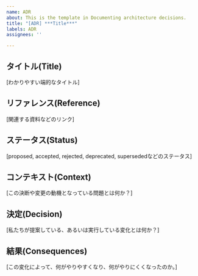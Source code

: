 ```yaml
---
name: ADR
about: This is the template in Documenting architecture decisions.
title: "[ADR] ***Title***"
labels: ADR
assignees: ''

---
```


## タイトル(Title)
[わかりやすい端的なタイトル]

## リファレンス(Reference)
[関連する資料などのリンク]

## ステータス(Status)
[proposed, accepted, rejected, deprecated, supersededなどのステータス]

## コンテキスト(Context)
[この決断や変更の動機となっている問題とは何か？]

## 決定(Decision)
[私たちが提案している、あるいは実行している変化とは何か？]

## 結果(Consequences)
[この変化によって、何がやりやすくなり、何がやりにくくなったのか。]
